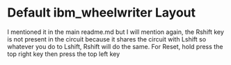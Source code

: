 # Default ibm_wheelwriter Layout

I mentioned it in the main readme.md but I will mention again, the Rshift key is not present in the circuit because it shares the circuit with Lshift so whatever you do to Lshift, Rshift will do the same. For Reset, hold press the top right key then  press the top left key